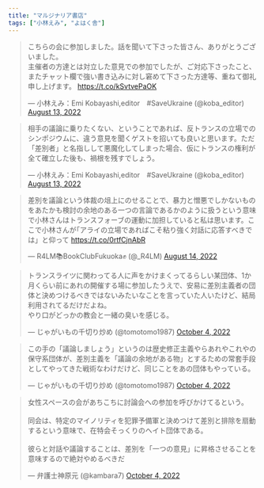 ```yaml
---
title: "マルジナリア書店"
tags: ["小林えみ", "よはく舎"]
---
```


<blockquote class="twitter-tweet"><p lang="ja" dir="ltr">こちらの会に参加しました。話を聞いて下さった皆さん、ありがとうございました。<br>主催者の方達とは対立した意見での参加でしたが、ご対応下さったこと、またチャット欄で強い書き込みに対し窘めて下さった方達等、重ねて御礼申し上げます。 <a href="https://t.co/kSvtvePaOK">https://t.co/kSvtvePaOK</a></p>&mdash; 小林えみ：Emi Kobayashi,editor　#SaveUkraine (@koba_editor) <a href="https://twitter.com/koba_editor/status/1558383371218472960?ref_src=twsrc%5Etfw">August 13, 2022</a></blockquote> <script async src="https://platform.twitter.com/widgets.js" charset="utf-8"></script>

<blockquote class="twitter-tweet"><p lang="ja" dir="ltr">相手の議論に乗りたくない、ということであれば、反トランスの立場でのシンポジウムに、違う意見を聞くゲストを招いても良いと思います。ただ「差別者」と名指しして悪魔化してしまった場合、仮にトランスの権利が全て確立した後も、禍根を残すでしょう。</p>&mdash; 小林えみ：Emi Kobayashi,editor　#SaveUkraine (@koba_editor) <a href="https://twitter.com/koba_editor/status/1558391854307352576?ref_src=twsrc%5Etfw">August 13, 2022</a></blockquote> <script async src="https://platform.twitter.com/widgets.js" charset="utf-8"></script>

<blockquote class="twitter-tweet"><p lang="ja" dir="ltr">差別を議論という体裁の俎上にのせることで、暴力と憎悪でしかないものをあたかも検討の余地のある一つの言論であるかのように扱うという意味で小林さんはトランスフォーブの運動に加担していると私は思います。ここで小林さんが｢アライの立場であればこそ粘り強く対話に応答すべきでは」と仰って <a href="https://t.co/0rtfCjnAbR">https://t.co/0rtfCjnAbR</a></p>&mdash; R4LM📚BookClubFukuoka✊ (@_R4LM) <a href="https://twitter.com/_R4LM/status/1558808236450406400?ref_src=twsrc%5Etfw">August 14, 2022</a></blockquote> <script async src="https://platform.twitter.com/widgets.js" charset="utf-8"></script>

<blockquote class="twitter-tweet"><p lang="ja" dir="ltr">トランスライツに関わってる人に声をかけまくってるらしい某団体、1か月くらい前にあれの開催する場に参加したうえで、安易に差別主義者の団体と決めつけるべきではないみたいなことを言っていた人いたけど、結局利用されてるだけだよね。<br>やり口がどっかの教会と一緒の臭いを感じる。</p>&mdash; じゃがいもの千切り炒め (@tomotomo1987) <a href="https://twitter.com/tomotomo1987/status/1577228706460086274?ref_src=twsrc%5Etfw">October 4, 2022</a></blockquote> <script async src="https://platform.twitter.com/widgets.js" charset="utf-8"></script>

<blockquote class="twitter-tweet"><p lang="ja" dir="ltr">この手の「議論しましょう」というのは歴史修正主義やらあれやこれやの保守系団体が、差別主義を「議論の余地がある物」とするための常套手段としてやってきた戦術なわけだけど、同じことをあの団体もやっている。</p>&mdash; じゃがいもの千切り炒め (@tomotomo1987) <a href="https://twitter.com/tomotomo1987/status/1577229369776693248?ref_src=twsrc%5Etfw">October 4, 2022</a></blockquote> <script async src="https://platform.twitter.com/widgets.js" charset="utf-8"></script>

<blockquote class="twitter-tweet"><p lang="ja" dir="ltr">女性スペースの会があちこちに討論会への参加を呼びかけてるという。<br><br>同会は、特定のマイノリティを犯罪予備軍と決めつけて差別と排除を扇動するという意味で、在特会そっくりのヘイト団体である。<br><br>彼らと対話や議論することは、差別を「一つの意見」に昇格させることを意味するので絶対やめるべきだ</p>&mdash; 弁護士神原元 (@kambara7) <a href="https://twitter.com/kambara7/status/1577208001278414848?ref_src=twsrc%5Etfw">October 4, 2022</a></blockquote> <script async src="https://platform.twitter.com/widgets.js" charset="utf-8"></script>
